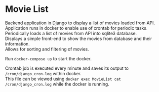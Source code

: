 # Movie List
Backend application in Django to display a list of movies loaded from API.  
Application runs in docker to enable use of crontab for periodic tasks.  
Periodically loads a list of movies from API into sqlite3 database.  
Displays a simple front-end to show the movies from database and their information.  
Allows for sorting and filtering of movies.  
  
Run `docker-compose up` to start the docker.  
  
Crontab job is executed every minute and saves its output to `/cron/django_cron.log` within docker.  
This file can be viewed using `docker exec MovieList cat /cron/django_cron.log` while the docker is running.  
